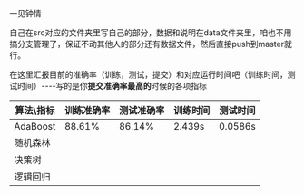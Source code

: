 一见钟情

自己在src对应的文件夹里写自己的部分，数据和说明在data文件夹里，咱也不用搞分支管理了，保证不动其他人的部分还有数据文件，然后直接push到master就行。

在这里汇报目前的准确率（训练，测试，提交）和对应运行时间吧（训练时间，测试时间）----写的是你**提交准确率最高的**时候的各项指标

| 算法\指标 | 训练准确率 | 测试准确率 | 训练时间 | 测试时间 |
| --------- | ---------- | ---------- | -------- | -------- |
| AdaBoost  | 88.61%     | 86.14%     | 2.439s   | 0.0586s  |
| 随机森林  |            |            |          |          |
| 决策树    |            |            |          |          |
| 逻辑回归  |            |            |          |          |

